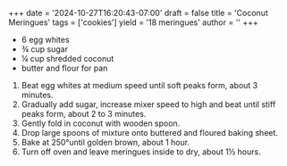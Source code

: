 +++
date = '2024-10-27T16:20:43-07:00'
draft = false
title = 'Coconut Meringues'
tags = ['cookies']
yield = '18 meringues'
author = ''
+++

* 6 egg whites
* ¾ cup sugar
* ¼ cup shredded coconut
* butter and flour for pan
1. Beat egg whites at medium speed until soft peaks form, about 3 minutes.
2. Gradually add sugar, increase mixer speed to high and beat until stiff peaks form, about 2 to 3 minutes.
3. Gently fold in coconut with wooden spoon.
4. Drop large spoons of mixture onto buttered and floured baking sheet. 
5. Bake at 250°until golden brown, about 1 hour. 
6. Turn off oven and leave meringues inside to dry, about 1½ hours.
